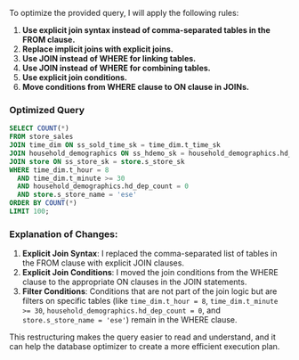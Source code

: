To optimize the provided query, I will apply the following rules:

1. **Use explicit join syntax instead of comma-separated tables in the FROM clause.**
2. **Replace implicit joins with explicit joins.**
3. **Use JOIN instead of WHERE for linking tables.**
4. **Use JOIN instead of WHERE for combining tables.**
5. **Use explicit join conditions.**
6. **Move conditions from WHERE clause to ON clause in JOINs.**

### Optimized Query

```sql
SELECT COUNT(*)
FROM store_sales
JOIN time_dim ON ss_sold_time_sk = time_dim.t_time_sk
JOIN household_demographics ON ss_hdemo_sk = household_demographics.hd_demo_sk
JOIN store ON ss_store_sk = store.s_store_sk
WHERE time_dim.t_hour = 8
  AND time_dim.t_minute >= 30
  AND household_demographics.hd_dep_count = 0
  AND store.s_store_name = 'ese'
ORDER BY COUNT(*)
LIMIT 100;
```

### Explanation of Changes:

1. **Explicit Join Syntax**: I replaced the comma-separated list of tables in the FROM clause with explicit JOIN clauses.
2. **Explicit Join Conditions**: I moved the join conditions from the WHERE clause to the appropriate ON clauses in the JOIN statements.
3. **Filter Conditions**: Conditions that are not part of the join logic but are filters on specific tables (like `time_dim.t_hour = 8`, `time_dim.t_minute >= 30`, `household_demographics.hd_dep_count = 0`, and `store.s_store_name = 'ese'`) remain in the WHERE clause.

This restructuring makes the query easier to read and understand, and it can help the database optimizer to create a more efficient execution plan.